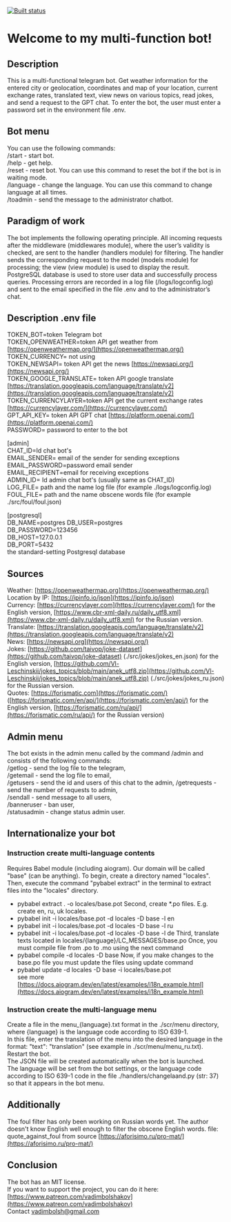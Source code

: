 ﻿[![Built status](.github/workflows/check_flake8.yml/badge.svg?branch=main)](.github/workflows/check_flake8.yml)  
  
# Welcome to my multi-function bot!

## Description

This is a multi-functional telegram bot.  Get weather information for the entered city or geolocation,  coordinates and map of your location,  current exchange rates,  translated text,  view news on various topics,  read jokes,  and send a request to the GPT chat.  To enter the bot,  the user must enter a password set in the environment file  .env.

## Bot menu

You can use the following commands:  
/start - start bot.  
/help - get help.  
/reset - reset bot.  You can use this command to reset the bot if the bot is in waiting mode.  
/language - change the language.  You can use this command to change language at all times.  
/toadmin - send the message to the administrator chatbot.

## Paradigm of work

The bot implements the following operating principle.  All incoming requests after the middleware  (middlewares module),  where the user’s validity is checked,  are sent to the handler  (handlers module)  for filtering.  The handler sends the corresponding request to the model  (models module)  for processing;  the view  (view module)  is used to display the result.  PostgreSQL database is used to store user data and successfully process queries.  Processing errors are recorded in a log file  (/logs/logconfig.log)  and sent to the email specified in the file  .env and to the administrator’s chat.

## Description .env file

TOKEN_BOT=token Telegram bot  
TOKEN_OPENWEATHER=token API get weather from  [https://openweathermap.org/](https://openweathermap.org/)  
TOKEN_CURRENCY=  not using  
TOKEN_NEWSAPI=  token API get the news  [https://newsapi.org/](https://newsapi.org/)  
TOKEN_GOOGLE_TRANSLATE=  token API google translate  [https://translation.googleapis.com/language/translate/v2](https://translation.googleapis.com/language/translate/v2)  
TOKEN_CURRENCYLAYER=token API get the current exchange rates  [https://currencylayer.com/](https://currencylayer.com/)  
GPT_API_KEY=  token API GPT chat  [https://platform.openai.com/](https://platform.openai.com/)  
PASSWORD=  password to enter to the bot

[admin]  
CHAT_ID=Id chat bot's  
EMAIL_SENDER=  email of the sender for sending exceptions 
EMAIL_PASSWORD=password email sender  
EMAIL_RECIPIENT=email for receiving exceptions  
ADMIN_ID=  Id admin chat bot's  (usually same as CHAT_ID)  
LOG_FILE=  path and the name log file  (for example  ./logs/logconfig.log)  
FOUL_FILE=  path and the name obscene words file  (for example  ./src/foul/foul.json)

[postgresql]  
DB_NAME=postgres  DB_USER=postgres  
DB_PASSWORD=123456  
DB_HOST=127.0.0.1  
DB_PORT=5432  
the standard-setting Postgresql database

## Sources

Weather:  [https://openweathermap.org](https://openweathermap.org/)  
Location by IP:  [https://ipinfo.io/json](https://ipinfo.io/json)   
Currency:  [https://currencylayer.com](https://currencylayer.com/)  for the English version,  [https://www.cbr-xml-daily.ru/daily_utf8.xml](https://www.cbr-xml-daily.ru/daily_utf8.xml) for the Russian version.  
Translate:  [https://translation.googleapis.com/language/translate/v2](https://translation.googleapis.com/language/translate/v2)  
News:  [https://newsapi.org](https://newsapi.org/)   
Jokes:  [https://github.com/taivop/joke-dataset](https://github.com/taivop/joke-dataset) (./src/jokes/jokes_en.json)  for the English version,  [https://github.com/Vl-Leschinskii/jokes_topics/blob/main/anek_utf8.zip](https://github.com/Vl-Leschinskii/jokes_topics/blob/main/anek_utf8.zip) (./src/jokes/jokes_ru.json)  for the Russian version.   
Quotes:  [https://forismatic.com](https://forismatic.com/)  ([https://forismatic.com/en/api/](https://forismatic.com/en/api/)  for the English version,  [https://forismatic.com/ru/api/](https://forismatic.com/ru/api/)  for the Russian version)

## Admin menu

The bot exists in the admin menu called by the command  /admin and consists of the following commands:  
/getlog  -  send the log file to the telegram,  
/getemail  -  send the log file to email,  
/getusers  -  send the id and users of this chat to the admin,  /getrequests  -  send the number of requests to admin,  
/sendall  -  send message to all users,  
/banneruser  -  ban user,  
/statusadmin  -  change status admin user.

## Internationalize your bot

### Instruction create multi-language contents

Requires Babel module  (including aiogram).
Our domain will be called  "base" (can be anything).
To begin,  create a directory named  "locales".  Then,  execute the command  "pybabel extract"  in the terminal to extract  files into the  "locales"  directory.  

- pybabel extract  .  -o locales/base.pot  Second,  create  *.po files.  E.g.  create en,  ru,  uk locales.  
- pybabel init  -i locales/base.pot  -d locales  -D base  -l en  
- pybabel init  -i locales/base.pot  -d locales  -D base  -l ru  
- pybabel init  -i locales/base.pot  -d locales  -D base  -l de  Third,  translate texts located in    locales/{language}/LC_MESSAGES/base.po  Once,  you must compile file    from  .po to  .mo using the next command  
- pybabel compile  -d locales  -D base  Now,  if you make changes to the base.po file you must update the files using update command  
-  pybabel update  -d locales  -D base  -i locales/base.pot  
see more  [https://docs.aiogram.dev/en/latest/examples/i18n_example.html](https://docs.aiogram.dev/en/latest/examples/i18n_example.html)

### Instruction create the multi-language menu

Create a file in the menu_{language}.txt format in the  ./scr/menu directory,  where  {language}  is the language code according to ISO 639-1.  
In this file,  enter the translation of the menu into the desired language in the format: "text": "translation" (see example in  ./scr/menu/menu_ru.txt).  
Restart the bot.  
The JSON file will be created automatically when the bot is launched.  
The language will be set from the bot settings,  or the language code according to ISO 639-1 code in the file  ./handlers/changelaand.py  (str:  37)  so that it appears in the bot menu.

## Additionally

The foul filter has only been working on Russian words yet.  The author doesn't know English well enough to filter the obscene English words.  file:  quote_against_foul from source  [https://aforisimo.ru/pro-mat/](https://aforisimo.ru/pro-mat/)

## Conclusion

The bot has an MIT license.  
If you want to support the project,  you can do it here:  [https://www.patreon.com/vadimbolshakov](https://www.patreon.com/vadimbolshakov)  
Contact vadimbolsh@gmail.com
